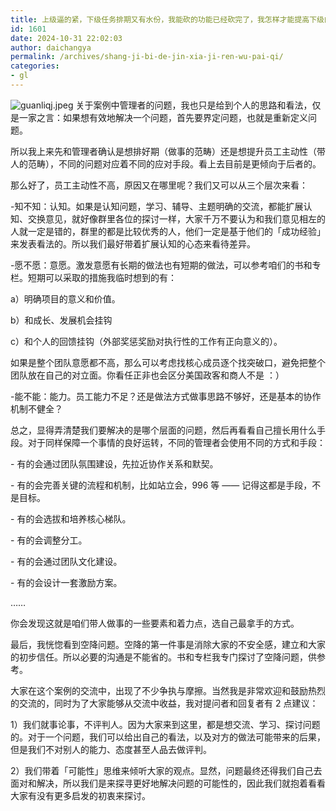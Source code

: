 ```yaml
---
title: 上级逼的紧，下级任务排期又有水份，我能砍的功能已经砍完了，我怎样才能提高下级的主动性和效率？
id: 1601
date: 2024-10-31 22:02:03
author: daichangya
permalink: /archives/shang-ji-bi-de-jin-xia-ji-ren-wu-pai-qi/
categories:
- gl
---
```


![guanliqj.jpeg](https://images.jsdiff.com/guanliqj_1698751932163.jpeg)
关于案例中管理者的问题，我也只是给到个人的思路和看法，仅是一家之言：如果想有效地解决一个问题，首先要界定问题，也就是重新定义问题。

所以我上来先和管理者确认是想排好期（做事的范畴）还是想提升员工主动性（带人的范畴），不同的问题对应着不同的应对手段。看上去目前是更倾向于后者的。

那么好了，员工主动性不高，原因又在哪里呢？我们又可以从三个层次来看：

-知不知：认知。如果是认知问题，学习、辅导、主题明确的交流，都能扩展认知、交换意见，就好像群里各位的探讨一样，大家千万不要认为和我们意见相左的人就一定是错的，群里的都是比较优秀的人，他们一定是基于他们的「成功经验」来发表看法的。所以我们最好带着扩展认知的心态来看待差异。

-愿不愿：意愿。激发意愿有长期的做法也有短期的做法，可以参考咱们的书和专栏。短期可以采取的措施我临时想到的有：

a）明确项目的意义和价值。

b）和成长、发展机会挂钩 

c）和个人的回馈挂钩（外部奖惩奖励对执行性的工作有正向意义的）。

如果是整个团队意愿都不高，那么可以考虑找核心成员逐个找突破口，避免把整个团队放在自己的对立面。你看任正非也会区分美国政客和商人不是 ：）

-能不能：能力。员工能力不足？还是做法方式做事思路不够好，还是基本的协作机制不健全？

总之，显得弄清楚我们要解决的是哪个层面的问题，然后再看看自己擅长用什么手段。对于同样保障一个事情的良好运转，不同的管理者会使用不同的方式和手段：

\- 有的会通过团队氛围建设，先拉近协作关系和默契。

\- 有的会完善关键的流程和机制，比如站立会，996 等 —— 记得这都是手段，不是目标。

\- 有的会选拔和培养核心梯队。

\- 有的会调整分工。

\- 有的会通过团队文化建设。

\- 有的会设计一套激励方案。

……

你会发现这就是咱们带人做事的一些要素和着力点，选自己最拿手的方式。

最后，我恍惚看到空降问题。空降的第一件事是消除大家的不安全感，建立和大家的初步信任。所以必要的沟通是不能省的。书和专栏我专门探讨了空降问题，供参考。

大家在这个案例的交流中，出现了不少争执与摩擦。当然我是非常欢迎和鼓励热烈的交流的，同时为了大家能够从交流中收益，我对提问者和回复者有 2 点建议：

1）我们就事论事，不评判人。因为大家来到这里，都是想交流、学习、探讨问题的。对于一个问题，我们可以给出自己的看法，以及对方的做法可能带来的后果，但是我们不对别人的能力、态度甚至人品去做评判。

2）我们带着「可能性」思维来倾听大家的观点。显然，问题最终还得我们自己去面对和解决，所以我们是来探寻更好地解决问题的可能性的，因此我们就抱着看看大家有没有更多启发的初衷来探讨。